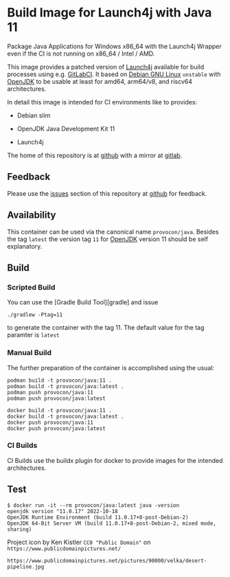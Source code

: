# Build Image for Launch4j with Java 11

Package Java Applications for Windows x86_64 with the Launch4j Wrapper even if
the CI is not running on x86_64 / Intel / AMD.

This image provides a patched version of [Launch4j][launch4j] available for
build processes using e.g. [GitLabCI][gitlabci]. It based on
[Debian GNU Linux][debian] `unstable` with [OpenJDK][openjdk] to be usable at
least for amd64, arm64/v8, and riscv64 architectures.

In detail this image is intended for CI environments like to provides:

* Debian slim

* OpenJDK Java Development Kit 11

* Launch4j

The home of this repository is at [github][github] with a mirror at
[gitlab][gitlab].


## Feedback

Please use the [issues][issues] section of this repository at [github][github] 
for feedback. 


## Availability

This container can be used via the canonical name `provocon/java`.
Besides the tag `latest` the version tag `11` for [OpenJDK][openjdk] version 11
should be self explanatory.


## Build

### Scripted Build

You can use the [Gradle Build Tool][gradle] and issue

```
./gradlew -Ptag=11
```

to generate the container with the tag 11. The default value for the tag 
paramter is `latest`

### Manual Build

The further preparation of the container is accomplished using the usual:

```
podman build -t provocon/java:11 .
podman build -t provocon/java:latest .
podman push provocon/java:11
podman push provocon/java:latest
```

```
docker build -t provocon/java:11 .
docker build -t provocon/java:latest .
docker push provocon/java:11
docker push provocon/java:latest
```

### CI Builds

CI Builds use the buildx plugin for docker to provide images for the intended
architectures.


## Test

```
$ docker run -it --rm provocon/java:latest java -version
openjdk version "11.0.17" 2022-10-18
OpenJDK Runtime Environment (build 11.0.17+8-post-Debian-2)
OpenJDK 64-Bit Server VM (build 11.0.17+8-post-Debian-2, mixed mode, sharing)
```

Project icon by Ken Kistler `CC0 "Public Domain"` on 
`https://www.publicdomainpictures.net/`

`https://www.publicdomainpictures.net/pictures/90000/velka/desert-pipeline.jpg`

[gitlabci]: https://gitlab.com/
[issues]: https://github.com/provocon/launch4j-java-build/issues
[github]: https://github.com/provocon/launch4j-java-build
[gitlab]: https://gitlab.com/provocon/launch4j-java-build
[debian]: https://www.debian.org/
[launch4j]: http://launch4j.sourceforge.net/
[openjdk]: https://openjdk.org/
